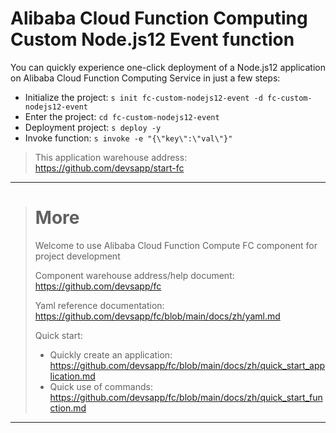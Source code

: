 # Alibaba Cloud Function Computing Custom Node.js12 Event function

You can quickly experience one-click deployment of a Node.js12 application on Alibaba Cloud Function Computing Service in just a few steps:

- Initialize the project: `s init fc-custom-nodejs12-event -d fc-custom-nodejs12-event`
- Enter the project: `cd fc-custom-nodejs12-event`
- Deployment project: `s deploy -y`
- Invoke function: `s invoke -e "{\"key\":\"val\"}"`

> This application warehouse address: https://github.com/devsapp/start-fc

------------------------------------
> # More
> Welcome to use Alibaba Cloud Function Compute FC component for project development
> 
> Component warehouse address/help document: https://github.com/devsapp/fc
> 
> Yaml reference documentation: https://github.com/devsapp/fc/blob/main/docs/zh/yaml.md
> 
> Quick start:
>   - Quickly create an application: https://github.com/devsapp/fc/blob/main/docs/zh/quick_start_application.md
>   - Quick use of commands: https://github.com/devsapp/fc/blob/main/docs/zh/quick_start_function.md
------------------------------------